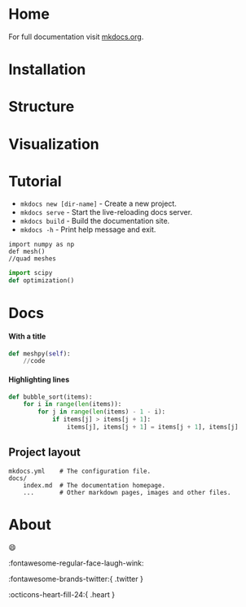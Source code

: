 # Home

For full documentation visit [mkdocs.org](https://www.mkdocs.org).

# Installation

# Structure

# Visualization

# Tutorial

* `mkdocs new [dir-name]` - Create a new project.
* `mkdocs serve` - Start the live-reloading docs server.
* `mkdocs build` - Build the documentation site.
* `mkdocs -h` - Print help message and exit.

```
import numpy as np
def mesh()
//quad meshes
```

```py linenums="1"
import scipy
def optimization()
```

# Docs

#### With a title
```py title="meshpy.py"
def meshpy(self):
    //code
```

#### Highlighting lines

``` py hl_lines="2 3"
def bubble_sort(items):
    for i in range(len(items)):
        for j in range(len(items) - 1 - i):
            if items[j] > items[j + 1]:
                items[j], items[j + 1] = items[j + 1], items[j]
```

## Project layout

    mkdocs.yml    # The configuration file.
    docs/
        index.md  # The documentation homepage.
        ...       # Other markdown pages, images and other files.



# About

:smile: 

:fontawesome-regular-face-laugh-wink:

:fontawesome-brands-twitter:{ .twitter }

:octicons-heart-fill-24:{ .heart }